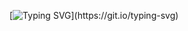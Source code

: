 [![Typing SVG](https://readme-typing-svg.herokuapp.com?font=Press+Start+2P&size=30&pause=1000&color=A65AD1&width=800&height=70&lines=Ol%C3%A1%2C+eu+sou+o++Brendo+Reis!;Tenho+16+anos!)](https://git.io/typing-svg)
